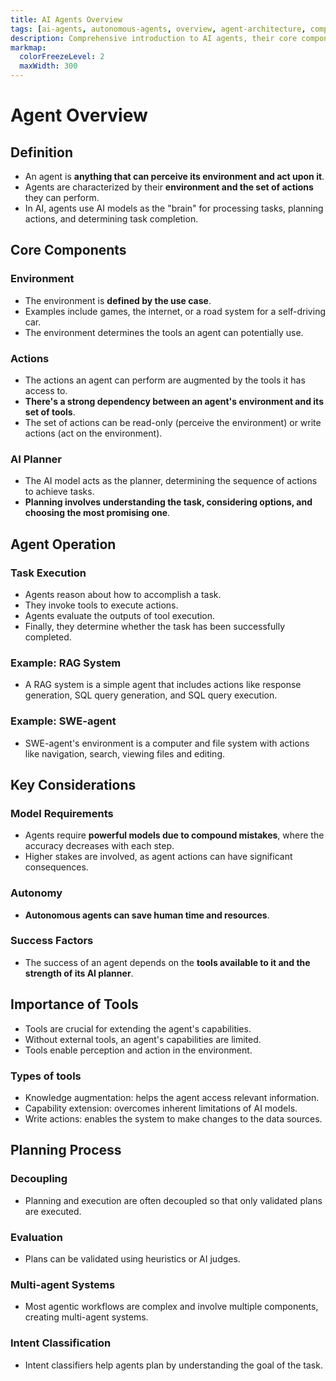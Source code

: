 ```yaml
---
title: AI Agents Overview
tags: [ai-agents, autonomous-agents, overview, agent-architecture, components, capabilities, decision-making]
description: Comprehensive introduction to AI agents, their core components, and fundamental operational principles.
markmap:
  colorFreezeLevel: 2
  maxWidth: 300
---
```

# Agent Overview
## Definition
- An agent is **anything that can perceive its environment and act upon it**.
- Agents are characterized by their **environment and the set of actions** they can perform.
- In AI, agents use AI models as the "brain" for processing tasks, planning actions, and determining task completion.
## Core Components
### Environment
- The environment is **defined by the use case**.
- Examples include games, the internet, or a road system for a self-driving car.
- The environment determines the tools an agent can potentially use.
### Actions
- The actions an agent can perform are augmented by the tools it has access to.
- **There's a strong dependency between an agent's environment and its set of tools**.
- The set of actions can be read-only (perceive the environment) or write actions (act on the environment).
### AI Planner
- The AI model acts as the planner, determining the sequence of actions to achieve tasks.
- **Planning involves understanding the task, considering options, and choosing the most promising one**.
## Agent Operation
### Task Execution
- Agents reason about how to accomplish a task.
- They invoke tools to execute actions.
- Agents evaluate the outputs of tool execution.
- Finally, they determine whether the task has been successfully completed.
### Example: RAG System
- A RAG system is a simple agent that includes actions like response generation, SQL query generation, and SQL query execution.
### Example: SWE-agent
- SWE-agent's environment is a computer and file system with actions like navigation, search, viewing files and editing.
## Key Considerations
### Model Requirements
- Agents require **powerful models due to compound mistakes**, where the accuracy decreases with each step.
- Higher stakes are involved, as agent actions can have significant consequences.
### Autonomy
- **Autonomous agents can save human time and resources**.
### Success Factors
- The success of an agent depends on the **tools available to it and the strength of its AI planner**.
## Importance of Tools
- Tools are crucial for extending the agent's capabilities.
- Without external tools, an agent's capabilities are limited.
- Tools enable perception and action in the environment.
### Types of tools
- Knowledge augmentation: helps the agent access relevant information.
- Capability extension: overcomes inherent limitations of AI models.
- Write actions: enables the system to make changes to the data sources.
## Planning Process
### Decoupling
- Planning and execution are often decoupled so that only validated plans are executed.
### Evaluation
- Plans can be validated using heuristics or AI judges.
### Multi-agent Systems
- Most agentic workflows are complex and involve multiple components, creating multi-agent systems.
### Intent Classification
- Intent classifiers help agents plan by understanding the goal of the task.